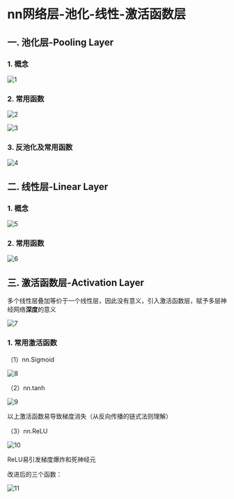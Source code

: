 # nn网络层-池化-线性-激活函数层

## 一. 池化层-Pooling Layer

### 1. 概念

![1](docs/待整理/知识库/计算机和硬件/折叠/ai-self-learning-main/从python开始的ai学习/深度学习%20pytorch/12.%20nn网络层-池化-线性-激活函数层/pcs/1.png "1")

### 2. 常用函数

![2](docs/待整理/知识库/计算机和硬件/折叠/ai-self-learning-main/从python开始的ai学习/深度学习%20pytorch/12.%20nn网络层-池化-线性-激活函数层/pcs/2.png "2")

![3](docs/待整理/知识库/计算机和硬件/折叠/ai-self-learning-main/从python开始的ai学习/深度学习%20pytorch/12.%20nn网络层-池化-线性-激活函数层/pcs/3.png "3")

### 3. 反池化及常用函数

![4](docs/待整理/知识库/计算机和硬件/折叠/ai-self-learning-main/从python开始的ai学习/深度学习%20pytorch/12.%20nn网络层-池化-线性-激活函数层/pcs/4.png "4")

## 二. 线性层-Linear Layer

### 1. 概念

![5](docs/待整理/知识库/计算机和硬件/折叠/ai-self-learning-main/从python开始的ai学习/深度学习%20pytorch/12.%20nn网络层-池化-线性-激活函数层/pcs/5.png "5")

### 2. 常用函数

![6](docs/待整理/知识库/计算机和硬件/折叠/ai-self-learning-main/从python开始的ai学习/深度学习%20pytorch/12.%20nn网络层-池化-线性-激活函数层/pcs/6.png "6")

## 三. 激活函数层-Activation Layer

多个线性层叠加等价于一个线性层，因此没有意义，引入激活函数层，赋予多层神经网络**深度**的意义

![7](docs/待整理/知识库/计算机和硬件/折叠/ai-self-learning-main/从python开始的ai学习/深度学习%20pytorch/12.%20nn网络层-池化-线性-激活函数层/pcs/7.png "7")

### 1. 常用激活函数

（1）nn.Sigmoid

![8](docs/待整理/知识库/计算机和硬件/折叠/ai-self-learning-main/从python开始的ai学习/深度学习%20pytorch/12.%20nn网络层-池化-线性-激活函数层/pcs/8.png "8")

（2）nn.tanh

![9](docs/待整理/知识库/计算机和硬件/折叠/ai-self-learning-main/从python开始的ai学习/深度学习%20pytorch/12.%20nn网络层-池化-线性-激活函数层/pcs/9.png "9")

以上激活函数易导致梯度消失（从反向传播的链式法则理解）

（3）nn.ReLU

![10](docs/待整理/知识库/计算机和硬件/折叠/ai-self-learning-main/从python开始的ai学习/深度学习%20pytorch/12.%20nn网络层-池化-线性-激活函数层/pcs/10.png "10")

ReLU易引发梯度爆炸和死神经元

改进后的三个函数：

![11](docs/待整理/知识库/计算机和硬件/折叠/ai-self-learning-main/从python开始的ai学习/深度学习%20pytorch/12.%20nn网络层-池化-线性-激活函数层/pcs/11.png "11")

